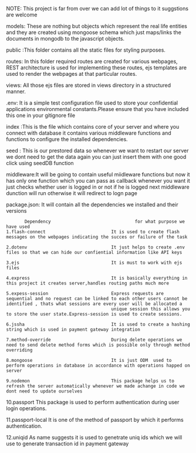 NOTE: This project is far from over we can add lot of things to it suggstions are welcome

models: These are nothing but objects which represent the real life entities and they are created using mongoose schema which just maps/links
   the documents in mongodb to the javascript objects.

public :This folder contains all the static files for styling purposes.

routes: In this folder required routes are created for various webpages, REST architecture is used for implementing these routes, ejs templates are used to render the 
     webpages at that particular routes.

views: All those ejs files are stored in views directory in a structured manner.

.env: It is a simple test configuration file used to store your confidential applications environmental constants.Please ensure that you have included this one in your 
     gitignore file

index :This is the file which contains core of your server and where you connect with database it contains various middleware functions and functions to configure 
     the installed dependencies.

seed : This is our prestored data so whenever we want to restart our server we dont need to get the data again you can just insert them with one good click
      using seedDB function

middleware:It will be going to contain useful miidleware functions but now it has only one function which you can pass as callback whenever you want it just checks whether user is logged in
      or not if he is logged next middleware dunction will run otherwise it will redirect to logn page

package.json: It will contain all the dependencies we installed and their versions
               
           Dependency                                for what purpose we have used 
    1.flash-connect                         It is used to create flash messages on the webpages indicating the succes or failure of the task
    
    2.dotenv                                It just helps to create .env files so that we can hide our confiential information like API keys

    3.ejs                                   It is must to work with ejs files 
    
    4.express                               It is basically everything in this project it creates server,handles routing paths much more
    
    5.expess-session                        Express requests are sequential and no request can be linked to each other users cannot be identified , thats what sessions are every user will be allocated a 
                                            unique session this allows you to store the user state.Express-session is used to create sessions.
    
    6.jssha                                 It is used to create a hashing string which is used in payment gateway integration

    7.method-override                       During delete operations we need to send delete method forms which is possible only through method overriding

    8.mongoose                              It is just ODM  used to perform operations in database in accordance with operations happed on server 
    
    9.nodemon                               This package helps us to refresh the server automatically whenever we made achange in code we dont need to update ourselves
   
   10.passport                              This package is used to perform authentication during user login operations.

   11.passport-local                        It is one of the method of passport by which it performs authentication.

   12.uniqid                                As name suggests it is used to genetrate uniq ids which we will use to generate transaction id in payment gateway
 
 